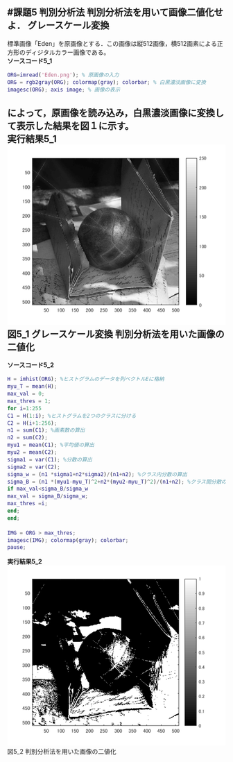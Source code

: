 #課題5 判別分析法
**判別分析法を用いて画像二値化せよ．**
グレースケール変換
---
標準画像「Eden」を原画像とする．この画像は縦512画像，横512画素による正方形のディジタルカラー画像である。  
**ソースコード5_1**
```matlab
ORG=imread('Eden.png'); % 原画像の入力  
ORG = rgb2gray(ORG); colormap(gray); colorbar; % 白黒濃淡画像に変換  
imagesc(ORG); axis image; % 画像の表示
```
によって，原画像を読み込み，白黒濃淡画像に変換して表示した結果を図１に示す。  
**実行結果5_1**  
![原画像](https://github.com/YasudaKousuke/lecture_image_processing/blob/master/image/kadai5_1.png?raw=true)  
図5_1 グレースケール変換
判別分析法を用いた画像の二値化
---
**ソースコード5_2**
```matlab
H = imhist(ORG); %ヒストグラムのデータを列ベクトルEに格納
myu_T = mean(H);
max_val = 0;
max_thres = 1;
for i=1:255
C1 = H(1:i); %ヒストグラムを2つのクラスに分ける
C2 = H(i+1:256);
n1 = sum(C1); %画素数の算出
n2 = sum(C2);
myu1 = mean(C1); %平均値の算出
myu2 = mean(C2);
sigma1 = var(C1); %分散の算出
sigma2 = var(C2);
sigma_w = (n1 *sigma1+n2*sigma2)/(n1+n2); %クラス内分散の算出
sigma_B = (n1 *(myu1-myu_T)^2+n2*(myu2-myu_T)^2)/(n1+n2); %クラス間分散の算出
if max_val<sigma_B/sigma_w
max_val = sigma_B/sigma_w;
max_thres =i;
end;
end;

IMG = ORG > max_thres;
imagesc(IMG); colormap(gray); colorbar;
pause;
```
**実行結果5_2**  
![原画像](https://github.com/YasudaKousuke/lecture_image_processing/blob/master/image/kadai5_2.png?raw=true)  
図5_2 判別分析法を用いた画像の二値化
